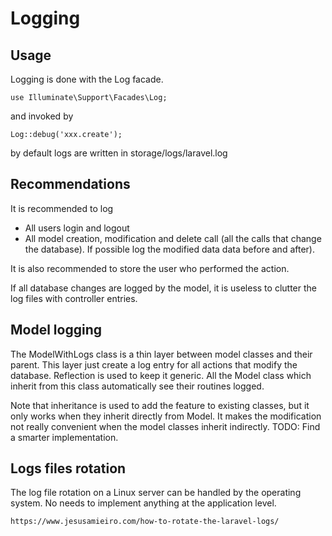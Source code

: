 # Logging

## Usage

Logging is done with the Log facade.

    use Illuminate\Support\Facades\Log;
    
and invoked by

    Log::debug('xxx.create');
    
by default logs are written in storage/logs/laravel.log


## Recommendations

It is recommended to log

* All users login and logout
* All model creation, modification and delete call (all the calls that change the database). 
If possible log the modified data  data before and after).

It is also recommended to store the user who performed the action.

If all database changes are logged by the model, it is useless to clutter the log files with controller entries. 

## Model logging

The ModelWithLogs class is a thin layer between model classes and their parent. This layer just create a log entry for
all actions that modify the database. Reflection is used to keep it generic. All the Model class which inherit from this class automatically
see their routines logged.

Note that inheritance is used to add the feature to existing classes, but it only works when they inherit directly from Model. It makes the modification not really convenient when the model classes inherit indirectly.
TODO: Find a smarter implementation.

## Logs files rotation

The log file rotation on a Linux server can be handled by the operating system. No needs
to implement anything at the application level.

    https://www.jesusamieiro.com/how-to-rotate-the-laravel-logs/